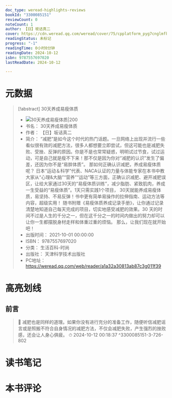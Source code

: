 ```yaml
---
doc_type: weread-highlights-reviews
bookId: "3300085151"
reviewCount: 0
noteCount: 1
author: 【日】坂诘真二
cover: https://cdn.weread.qq.com/weread/cover/75/cpplatform_pyg7cnglmfkcmfje7whuqz/t7_cpplatform_pyg7cnglmfkcmfje7whuqz1706173927.jpg
readingStatus: 未标记
progress: "-1"
readingTime: 0小时0分钟
readingDate: 2024-10-12
isbn: 9787557697020
lastReadDate: 2024-10-12

---
```

# 元数据
> [!abstract] 30天养成易瘦体质
> - ![ 30天养成易瘦体质|200](https://cdn.weread.qq.com/weread/cover/75/cpplatform_pyg7cnglmfkcmfje7whuqz/t7_cpplatform_pyg7cnglmfkcmfje7whuqz1706173927.jpg)
> - 书名： 30天养成易瘦体质
> - 作者： 【日】坂诘真二
> - 简介： “减肥”是如今这个时代的热门话题。一旦网络上出现并流行一些看似很有效的减肥方法，很多人都想要立即尝试，但这可能也是减肥失败、受挫、反弹的原因。你是不是也常常疑惑，明明试过节食，试过运动，可是自己就是瘦不下来！那不仅是因为你对“减肥的认识”发生了偏差，还因为你不是“易胖体质”。
那如何正确认识减肥，养成易瘦体质呢？
日本“运动＆科学”代表、NACA认证的力量与体能专家在本书中教大家从“心理&大脑”“营养”“运动”等三方面，正确认识减肥、避开减肥误区，让给大家通过30天的“易瘦体质训练”，减少脂肪、紧致肌肉，养成一生受益的“易瘦体质”。1天只需实践1个项目， 30天就能养成易瘦体质，易坚持、不易反弹！书中更有简单易操作的拉伸指南、运动方法等内容，超级实用！
随书附赠《易瘦体质养成记录手册》，让你通过记录清楚地知道自己每天完成的项目，切实地感受减肥的效果。30 天的时间不过是人生的千分之一，但在这千分之一的时间内做出的努力却可以让你一生都摆脱身材走样和体重过重的烦恼。
那么，让我们现在就开始吧！
> - 出版时间： 2021-10-01 00:00:00
> - ISBN： 9787557697020
> - 分类： 生活百科-时尚
> - 出版社： 天津科学技术出版社
> - PC地址：https://weread.qq.com/web/reader/a1a32a30813ab87c3g011f39

# 高亮划线

## 前言

> 📌 减肥也是同样的道理。如果你没有进行充分的准备工作，随便听信减肥谣言或是照搬不符合自身情况的减肥方法，不仅会减肥失败，产生强烈的挫败感，还会让人身心俱疲。 
> ⏱ 2024-10-12 00:18:37 ^3300085151-3-726-802

# 读书笔记

# 本书评论

